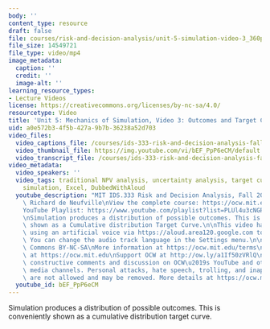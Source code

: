 ```yaml
---
body: ''
content_type: resource
draft: false
file: courses/risk-and-decision-analysis/unit-5-simulation-video-3_360p_16_9.mp4
file_size: 14549721
file_type: video/mp4
image_metadata:
  caption: ''
  credit: ''
  image-alt: ''
learning_resource_types:
- Lecture Videos
license: https://creativecommons.org/licenses/by-nc-sa/4.0/
resourcetype: Video
title: 'Unit 5: Mechanics of Simulation, Video 3: Outcomes and Target Curves'
uid: a0e572b3-4f5b-427a-9b7b-36238a52d703
video_files:
  video_captions_file: /courses/ids-333-risk-and-decision-analysis-fall-2021/15c5GntgK3K75BCINzisnAvEbb1C9NsOZ_transcript.webvtt
  video_thumbnail_file: https://img.youtube.com/vi/bEF_PpP6eCM/default.jpg
  video_transcript_file: /courses/ids-333-risk-and-decision-analysis-fall-2021/15c5GntgK3K75BCINzisnAvEbb1C9NsOZ_transcript.pdf
video_metadata:
  video_speakers: ''
  video_tags: traditional NPV analysis, uncertainty analysis, target curves, flexibility,
    simulation, Excel, DubbedWithAloud
  youtube_description: "MIT IDS.333 Risk and Decision Analysis, Fall 2021\nInstructor:\
    \ Richard de Neufville\nView the complete course: https://ocw.mit.edu/courses/ids-333-risk-and-decision-analysis-fall-2021/\n\
    YouTube Playlist: https://www.youtube.com/playlist?list=PLUl4u3cNGP62jwhTqp8_1kwrkDkxZhpQC\n\
    \nSimulation produces a distribution of possible outcomes. This is conveniently\
    \ shown as a Cumulative distribution Target Curve.\n\nThis video has been dubbed\
    \ using an artificial voice via https://aloud.area120.google.com to increase accessibility.\
    \ You can change the audio track language in the Settings menu.\n\nLicense: Creative\
    \ Commons BY-NC-SA\nMore information at https://ocw.mit.edu/terms\nMore courses\
    \ at https://ocw.mit.edu\nSupport OCW at http://ow.ly/a1If50zVRlQ\n\nWe encourage\
    \ constructive comments and discussion on OCW\u2019s YouTube and other social\
    \ media channels. Personal attacks, hate speech, trolling, and inappropriate comments\
    \ are not allowed and may be removed. More details at https://ocw.mit.edu/comments."
  youtube_id: bEF_PpP6eCM
---
```

Simulation produces a distribution of possible outcomes. This is conveniently shown as a cumulative distribution target curve.